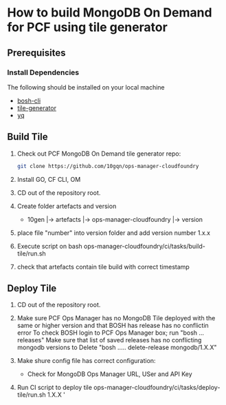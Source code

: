 # How to build MongoDB On Demand for PCF using tile generator

## Prerequisites

### Install Dependencies

The following should be installed on your local machine
- [bosh-cli](https://bosh.io/docs/cli-v2.html)
- [tile-generator](https://github.com/emiloserdov/tile-generator)
- [yq](https://github.com/mikefarah/yq)

## Build Tile

1. Check out PCF MongoDB On Demand tile generator repo:

    ```bash
    git clone https://github.com/10gqn/ops-manager-cloudfoundry

    ```
2. Install GO, CF CLI, OM

3. CD out of the repository root. 

4. Create folder artefacts and version
    - 10gen
    |-> artefacts
    |-> ops-manager-cloudfoundry
    |-> version


5. place file "number" into version folder and add version number 1.x.x


6. Execute script on bash ops-manager-cloudfoundry/ci/tasks/build-tile/run.sh 


7. check that artefacts contain tile build with correct timestamp

## Deploy Tile

1. CD out of the repository root.

2. Make sure PCF Ops Manager has no MongoDB Tile deployed with the same or higher version and that BOSH has release has no conflictin error
    To check BOSH login to PCF Ops Manager box; run "bosh ... releases" 
    Make sure that list of saved releases has no conflicting mongodb versions
    to Delete "bosh ..... delete-release mongodb/1.X.X"

3. Make shure config file has correct configuration:
    - Check for MongoDB Ops Manager URL, USer and API Key

4. Run CI script to deploy tile ops-manager-cloudfoundry/ci/tasks/deploy-tile/run.sh 1.X.X '<pcf-opsManager-password>


